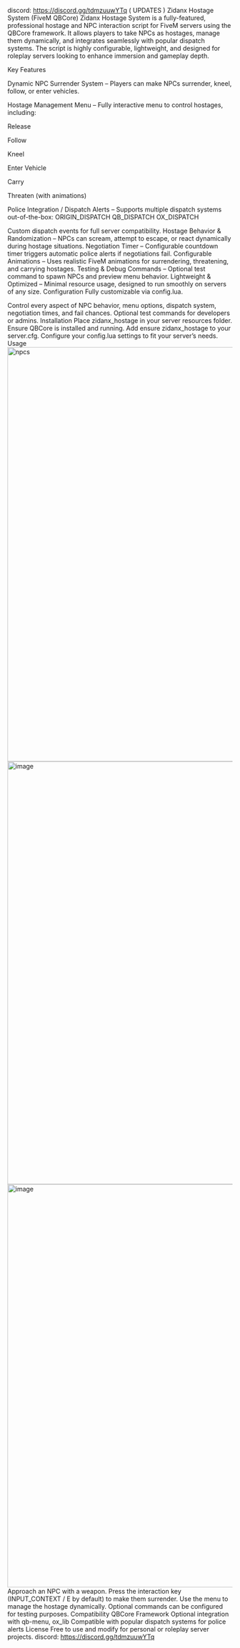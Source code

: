 discord: https://discord.gg/tdmzuuwYTq ( UPDATES ) 
Zidanx Hostage System (FiveM QBCore)
Zidanx Hostage System is a fully-featured, professional hostage and NPC interaction script for FiveM servers using the QBCore framework. It allows players to take NPCs as hostages, manage them dynamically, and integrates seamlessly with popular dispatch systems. The script is highly configurable, lightweight, and designed for roleplay servers looking to enhance immersion and gameplay depth.

Key Features

Dynamic NPC Surrender System – Players can make NPCs surrender, kneel, follow, or enter vehicles.

Hostage Management Menu – Fully interactive menu to control hostages, including:

Release

Follow

Kneel

Enter Vehicle

Carry

Threaten (with animations)

Police Integration / Dispatch Alerts – Supports multiple dispatch systems out-of-the-box:
ORIGIN_DISPATCH
QB_DISPATCH
OX_DISPATCH

Custom dispatch events for full server compatibility.
Hostage Behavior & Randomization – NPCs can scream, attempt to escape, or react dynamically during hostage situations.
Negotiation Timer – Configurable countdown timer triggers automatic police alerts if negotiations fail.
Configurable Animations – Uses realistic FiveM animations for surrendering, threatening, and carrying hostages.
Testing & Debug Commands – Optional test command to spawn NPCs and preview menu behavior.
Lightweight & Optimized – Minimal resource usage, designed to run smoothly on servers of any size.
Configuration
Fully customizable via config.lua.

Control every aspect of NPC behavior, menu options, dispatch system, negotiation times, and fail chances.
Optional test commands for developers or admins.
Installation
Place zidanx_hostage in your server resources folder.
Ensure QBCore is installed and running.
Add ensure zidanx_hostage to your server.cfg.
Configure your config.lua settings to fit your server’s needs.
Usage<img width="1401" height="928" alt="npcs" src="https://github.com/user-attachments/assets/b6ff4651-cc39-4475-af22-d1916a723242" />
<img width="1008" height="947" alt="image" src="https://github.com/user-attachments/assets/0f2c09cc-382b-47a9-94a7-81737849adc6" />
<img width="946" height="903" alt="image" src="https://github.com/user-attachments/assets/9057dd56-e4f8-45f5-a0e6-076b84412451" />
Approach an NPC with a weapon.
Press the interaction key (INPUT_CONTEXT / E by default) to make them surrender.
Use the menu to manage the hostage dynamically.
Optional commands can be configured for testing purposes.
Compatibility
QBCore Framework
Optional integration with qb-menu, ox_lib
Compatible with popular dispatch systems for police alerts
License
Free to use and modify for personal or roleplay server projects.
discord: https://discord.gg/tdmzuuwYTq
